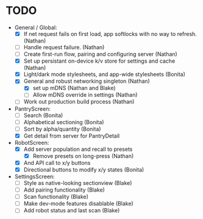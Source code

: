 TODO
====

- General / Global:
  - [X] If net request fails on first load, app softlocks with no way to refresh. (Nathan)
  - [ ] Handle request failure. (Nathan)
  - [ ] Create first-run flow, pairing and configuring server (Nathan)
  - [X] Set up persistant on-device k/v store for settings and cache (Nathan)
  - [X] Light/dark mode stylesheets, and app-wide stylesheets (Bonita)
  - [X] General and robust networking singleton (Nathan)
    - [X] set up mDNS (Nathan and Blake)
    - [ ] Allow mDNS override in settings (Nathan)
  - [ ] Work out production build process (Nathan)
- PantryScreen:
  - [ ] Search (Bonita)
  - [ ] Alphabetical sectioning (Bonita)
  - [ ] Sort by alpha/quantity  (Bonita)
  - [X] Get detail from server for PantryDetail
- RobotScreen:
  - [X] Add server population and recall to presets
    - [X] Remove presets on long-press (Nathan)
  - [X] And API call to x/y buttons
  - [X] Directional buttons to modify x/y states (Bonita)
- SettingsScreen:
  - [ ] Style as native-looking sectionview (Blake)
  - [ ] Add pairing functionality (Blake)
  - [ ] Scan functionality (Blake)
  - [ ] Make dev-mode features disablable (Blake)
  - [ ] Add robot status and last scan (Blake)